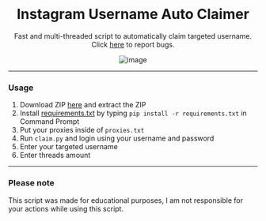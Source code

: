 <br/>
<div align="center">

  # Instagram Username Auto Claimer
  Fast and multi-threaded script to automatically claim targeted username. Click <a href="https://github.com/skiddedlarps/Instagram-Username-Auto-Claimer/issues">here</a> to report bugs.
  
  ![image](https://user-images.githubusercontent.com/103281345/162508708-273f70d1-187c-4bf5-be0d-82ddf2051228.png)

</div>

--------------------------------------

### Usage

1.  Download ZIP <a href="https://github.com/skiddedlarps/Instagram-Username-Auto-Claimer/archive/refs/heads/main.zip">here</a> and extract the ZIP 
2.  Install <a href="https://github.com/skiddedlarps/Instagram-Username-Auto-Claimer/blob/main/requirements.txt">requirements.txt</a> by typing `pip install -r requirements.txt` in Command Prompt
3.  Put your proxies inside of `proxies.txt`
4.  Run `claim.py` and login using your username and password
5.  Enter your targeted username
6.  Enter threads amount

--------------------------------------

### Please note

This script was made for educational purposes, I am not responsible for your actions while using this script. 
